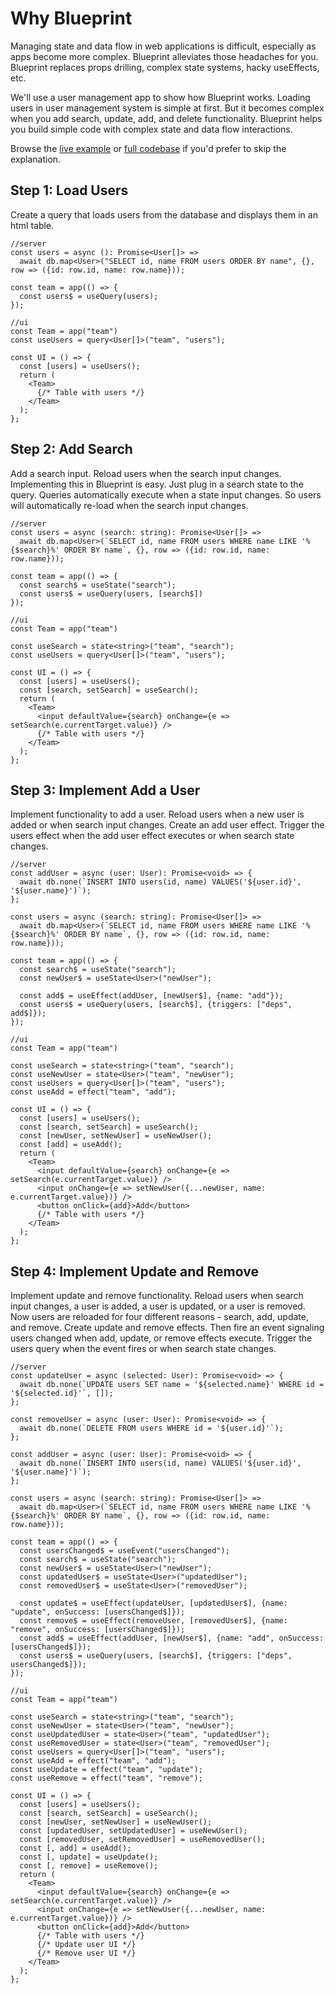 # Why Blueprint

Managing state and data flow in web applications is difficult, especially as apps become more complex. Blueprint alleviates those headaches for you. Blueprint replaces props drilling, complex state systems, hacky useEffects, etc.

We'll use a user management app to show how Blueprint works. Loading users in user management system is simple at first. But it becomes complex when you add search, update, add, and delete functionality. Blueprint helps you build simple code with complex state and data flow interactions.

Browse the [live example](https://usermanagement-ui-7y67ff2sba-uc.a.run.app/) or [full codebase](https://github.com/steaks/blueprint/tree/main/examples/userManagement) if you'd prefer to skip the explanation.

## Step 1: Load Users
Create a query that loads users from the database and displays them in an html table.

```
//server
const users = async (): Promise<User[]> =>
  await db.map<User>("SELECT id, name FROM users ORDER BY name", {}, row => ({id: row.id, name: row.name}));

const team = app(() => {
  const users$ = useQuery(users);
});
```

```
//ui
const Team = app("team")
const useUsers = query<User[]>("team", "users");

const UI = () => {
  const [users] = useUsers();
  return (
    <Team>
      {/* Table with users */}
    </Team>
  );
};
```

## Step 2: Add Search
Add a search input. Reload users when the search input changes. Implementing this in Blueprint is easy. Just plug in a search state to the query. Queries automatically execute when a state input changes. So users will automatically re-load when the search input changes.

```
//server
const users = async (search: string): Promise<User[]> =>
  await db.map<User>(`SELECT id, name FROM users WHERE name LIKE '%{$search}%' ORDER BY name`, {}, row => ({id: row.id, name: row.name}));

const team = app(() => {
  const search$ = useState("search");
  const users$ = useQuery(users, [search$])
});
```

```
//ui
const Team = app("team")

const useSearch = state<string>("team", "search");
const useUsers = query<User[]>("team", "users");

const UI = () => {
  const [users] = useUsers();
  const [search, setSearch] = useSearch();
  return (
    <Team>
      <input defaultValue={search} onChange={e => setSearch(e.currentTarget.value)} />
      {/* Table with users */}
    </Team>
  );
};
```

## Step 3: Implement Add a User
Implement functionality to add a user. Reload users when a new user is added or when search input changes. Create an add user effect. Trigger the users effect when the add user effect executes or when search state changes.

```
//server
const addUser = async (user: User): Promise<void> => {
  await db.none(`INSERT INTO users(id, name) VALUES('${user.id}', '${user.name}')`);
};

const users = async (search: string): Promise<User[]> =>
  await db.map<User>(`SELECT id, name FROM users WHERE name LIKE '%{$search}%' ORDER BY name`, {}, row => ({id: row.id, name: row.name}));

const team = app(() => {
  const search$ = useState("search");
  const newUser$ = useState<User>("newUser");
  
  const add$ = useEffect(addUser, [newUser$], {name: "add"});
  const users$ = useQuery(users, [search$], {triggers: ["deps", add$]});
});
```

```
//ui
const Team = app("team")

const useSearch = state<string>("team", "search");
const useNewUser = state<User>("team", "newUser");
const useUsers = query<User[]>("team", "users");
const useAdd = effect("team", "add");

const UI = () => {
  const [users] = useUsers();
  const [search, setSearch] = useSearch();
  const [newUser, setNewUser] = useNewUser();
  const [add] = useAdd();
  return (
    <Team>
      <input defaultValue={search} onChange={e => setSearch(e.currentTarget.value)} />
      <input onChange={e => setNewUser({...newUser, name: e.currentTarget.value})} />
      <button onClick={add}>Add</button>
      {/* Table with users */}
    </Team>
  );
};
```

## Step 4: Implement Update and Remove 

Implement update and remove functionality. Reload users when search input changes, a user is added, a user is updated, or a user is removed. Now users are reloaded for four different reasons - search, add, update, and remove. Create update and remove effects. Then fire an event signaling users changed when add, update, or remove effects execute. Trigger the users query when the event fires or when search state changes.

```
//server
const updateUser = async (selected: User): Promise<void> => {
  await db.none(`UPDATE users SET name = '${selected.name}' WHERE id = '${selected.id}'`, []);
};

const removeUser = async (user: User): Promise<void> => {
  await db.none(`DELETE FROM users WHERE id = '${user.id}'`);
};

const addUser = async (user: User): Promise<void> => {
  await db.none(`INSERT INTO users(id, name) VALUES('${user.id}', '${user.name}')`);
};

const users = async (search: string): Promise<User[]> =>
  await db.map<User>(`SELECT id, name FROM users WHERE name LIKE '%{$search}%' ORDER BY name`, {}, row => ({id: row.id, name: row.name}));

const team = app(() => {
  const usersChanged$ = useEvent("usersChanged");
  const search$ = useState("search");
  const newUser$ = useState<User>("newUser");
  const updatedUser$ = useState<User>("updatedUser");
  const removedUser$ = useState<User>("removedUser");
  
  const update$ = useEffect(updateUser, [updatedUser$], {name: "update", onSuccess: [usersChanged$]});
  const remove$ = useEffect(removeUser, [removedUser$], {name: "remove", onSuccess: [usersChanged$]});
  const add$ = useEffect(addUser, [newUser$], {name: "add", onSuccess: [usersChanged$]});
  const users$ = useQuery(users, [search$], {triggers: ["deps", usersChanged$]});
});
```

```
//ui
const Team = app("team")

const useSearch = state<string>("team", "search");
const useNewUser = state<User>("team", "newUser");
const useUpdatedUser = state<User>("team", "updatedUser");
const useRemovedUser = state<User>("team", "removedUser");
const useUsers = query<User[]>("team", "users");
const useAdd = effect("team", "add");
const useUpdate = effect("team", "update");
const useRemove = effect("team", "remove");

const UI = () => {
  const [users] = useUsers();
  const [search, setSearch] = useSearch();
  const [newUser, setNewUser] = useNewUser();
  const [updatedUser, setUpdatedUser] = useNewUser();
  const [removedUser, setRemovedUser] = useRemovedUser();
  const [, add] = useAdd();
  const [, update] = useUpdate();
  const [, remove] = useRemove();
  return (
    <Team>
      <input defaultValue={search} onChange={e => setSearch(e.currentTarget.value)} />
      <input onChange={e => setNewUser({...newUser, name: e.currentTarget.value})} />
      <button onClick={add}>Add</button>
      {/* Table with users */}
      {/* Update user UI */}
      {/* Remove user UI */}
    </Team>
  );
};
```